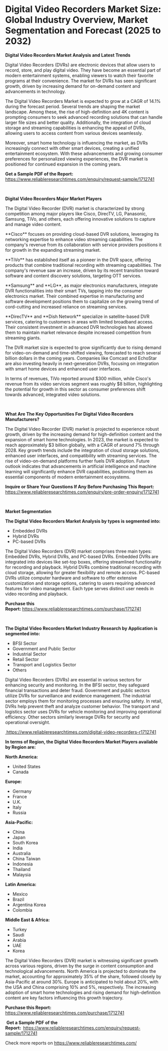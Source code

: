 <p><h1>Digital Video Recorders Market Size: Global Industry Overview, Market Segmentation and Forecast (2025 to 2032)</h1></p><p><strong>Digital Video Recorders Market Analysis and Latest Trends</strong></p>
<p><p>Digital Video Recorders (DVRs) are electronic devices that allow users to record, store, and play digital video. They have become an essential part of modern entertainment systems, enabling viewers to watch their favorite programs at their convenience. The market for DVRs has seen significant growth, driven by increasing demand for on-demand content and advancements in technology. </p><p>The Digital Video Recorders Market is expected to grow at a CAGR of 14.1% during the forecast period. Several trends are shaping the market landscape. Among these, the rise of high-definition and 4K content is prompting consumers to seek advanced recording solutions that can handle larger file sizes and better quality. Additionally, the integration of cloud storage and streaming capabilities is enhancing the appeal of DVRs, allowing users to access content from various devices seamlessly. </p><p>Moreover, smart home technology is influencing the market, as DVRs increasingly connect with other smart devices, creating a unified entertainment ecosystem. With these advancements and growing consumer preferences for personalized viewing experiences, the DVR market is positioned for continued expansion in the coming years.</p></p>
<p><strong>Get a Sample PDF of the Report:&nbsp;</strong> <a href="https://www.reliableresearchtimes.com/enquiry/request-sample/1712741?utm_campaign=2007&utm_medium=2&utm_source=Github&utm_content=ia&utm_term=11012025&utm_id=digital-video-recorders">https://www.reliableresearchtimes.com/enquiry/request-sample/1712741</a></p>
<p>&nbsp;</p>
<p><strong>Digital Video Recorders Major Market Players</strong></p>
<p><p>The Digital Video Recorder (DVR) market is characterized by strong competition among major players like Cisco, DirecTV, LG, Panasonic, Samsung, TiVo, and others, each offering innovative solutions to capture and manage video content.</p><p>**Cisco** focuses on providing cloud-based DVR solutions, leveraging its networking expertise to enhance video streaming capabilities. The company's revenue from its collaboration with service providers positions it for growth in the expanding streaming market.</p><p>**TiVo** has established itself as a pioneer in the DVR space, offering products that combine traditional recording with streaming capabilities. The company's revenue saw an increase, driven by its recent transition toward software and content discovery solutions, targeting OTT services.</p><p>**Samsung** and **LG**, as major electronics manufacturers, integrate DVR functionalities into their smart TVs, tapping into the consumer electronics market. Their combined expertise in manufacturing and software development positions them to capitalize on the growing trend of cord-cutting and increased reliance on streaming services.</p><p>**DirecTV** and **Dish Network** specialize in satellite-based DVR services, catering to customers in areas with limited broadband access. Their consistent investment in advanced DVR technologies has allowed them to maintain market relevance despite increased competition from streaming giants.</p><p>The DVR market size is expected to grow significantly due to rising demand for video-on-demand and time-shifted viewing, forecasted to reach several billion dollars in the coming years. Companies like Comcast and EchoStar are also investing heavily in next-generation DVRs, focusing on integration with smart home devices and enhanced user interfaces.</p><p>In terms of revenues, TiVo reported around $300 million, while Cisco's revenue from its video services segment was roughly $8 billion, highlighting the potential for growth in this sector as consumer preferences shift towards advanced, integrated video solutions.</p></p>
<p>&nbsp;</p>
<p><strong>What Are The Key Opportunities For Digital Video Recorders Manufacturers?</strong></p>
<p><p>The Digital Video Recorder (DVR) market is projected to experience robust growth, driven by the increasing demand for high-definition content and the expansion of smart home technologies. In 2023, the market is expected to reach approximately $3 billion globally, with a CAGR of around 7% through 2028. Key growth trends include the integration of cloud storage solutions, enhanced user interfaces, and compatibility with streaming services. The rise of video-on-demand platforms further fuels DVR adoption. Future outlook indicates that advancements in artificial intelligence and machine learning will significantly enhance DVR capabilities, positioning them as essential components of modern entertainment ecosystems.</p></p>
<p><strong>Inquire or Share Your Questions If Any Before Purchasing This Report:</strong> <a href="https://www.reliableresearchtimes.com/enquiry/pre-order-enquiry/1712741?utm_campaign=2007&utm_medium=2&utm_source=Github&utm_content=ia&utm_term=11012025&utm_id=digital-video-recorders">https://www.reliableresearchtimes.com/enquiry/pre-order-enquiry/1712741</a></p>
<p>&nbsp;</p>
<p><strong>Market Segmentation</strong></p>
<p><strong>The Digital Video Recorders Market Analysis by types is segmented into:</strong></p>
<p><ul><li>Embedded DVRs</li><li>Hybrid DVRs</li><li>PC-based DVRs</li></ul></p>
<p><p>The Digital Video Recorders (DVR) market comprises three main types: Embedded DVRs, Hybrid DVRs, and PC-based DVRs. Embedded DVRs are integrated into devices like set-top boxes, offering streamlined functionality for recording and playback. Hybrid DVRs combine traditional recording with cloud storage, allowing for greater flexibility and remote access. PC-based DVRs utilize computer hardware and software to offer extensive customization and storage options, catering to users requiring advanced features for video management. Each type serves distinct user needs in video recording and playback.</p></p>
<p><strong>Purchase this Report:&nbsp;</strong><a href="https://www.reliableresearchtimes.com/purchase/1712741?utm_campaign=2007&utm_medium=2&utm_source=Github&utm_content=ia&utm_term=11012025&utm_id=digital-video-recorders">https://www.reliableresearchtimes.com/purchase/1712741</a></p>
<p>&nbsp;</p>
<p><strong>The Digital Video Recorders Market Industry Research by Application is segmented into:</strong></p>
<p><ul><li>BFSI Sector</li><li>Government and Public Sector</li><li>Industrial Sector</li><li>Retail Sector</li><li>Transport and Logistics Sector</li><li>Others</li></ul></p>
<p><p>Digital Video Recorders (DVRs) are essential in various sectors for enhancing security and monitoring. In the BFSI sector, they safeguard financial transactions and deter fraud. Government and public sectors utilize DVRs for surveillance and evidence management. The industrial sector employs them for monitoring processes and ensuring safety. In retail, DVRs help prevent theft and analyze customer behavior. The transport and logistics sector uses DVRs for vehicle monitoring and improving operational efficiency. Other sectors similarly leverage DVRs for security and operational oversight.</p></p>
<p><a href="https://www.reliableresearchtimes.com/digital-video-recorders-r1712741?utm_campaign=2007&utm_medium=2&utm_source=Github&utm_content=ia&utm_term=11012025&utm_id=digital-video-recorders">&nbsp;https://www.reliableresearchtimes.com/digital-video-recorders-r1712741</a></p>
<p><strong>In terms of Region, the Digital Video Recorders Market Players available by Region are:</strong></p>
<p>
    <p> <strong> North America: </strong>
        <ul>
            <li>United States</li>
            <li>Canada</li>
        </ul>
        </p> 
    <p> <strong> Europe: </strong>
        <ul>
            <li>Germany</li>
            <li>France</li>
            <li>U.K.</li>
            <li>Italy</li>
            <li>Russia</li>
        </ul>
        </p> 
    <p> <strong> Asia-Pacific: </strong>
        <ul>
            <li>China</li>
            <li>Japan</li>
            <li>South Korea</li>
            <li>India</li>
            <li>Australia</li>
            <li>China Taiwan</li>
            <li>Indonesia</li>
            <li>Thailand</li>
            <li>Malaysia</li>
        </ul>
        </p> 
    <p> <strong> Latin America: </strong>
        <ul>
            <li>Mexico</li>
            <li>Brazil</li>
            <li>Argentina Korea</li>
            <li>Colombia</li>
        </ul>
        </p> 
    <p> <strong> Middle East & Africa: </strong>
        <ul>
            <li>Turkey</li>
            <li>Saudi</li>
            <li>Arabia</li>
            <li>UAE</li>
            <li>Korea</li>
        </ul>
    </p>
    </p>
<p><p>The Digital Video Recorders (DVR) market is witnessing significant growth across various regions, driven by the surge in content consumption and technological advancements. North America is projected to dominate the market, accounting for approximately 35% of the share, followed closely by Asia-Pacific at around 30%. Europe is anticipated to hold about 20%, with the USA and China comprising 10% and 5%, respectively. The increasing adoption of smart home technologies and rising demand for high-definition content are key factors influencing this growth trajectory.</p></p>
<p><strong>Purchase this Report: </strong><a href="https://www.reliableresearchtimes.com/purchase/1712741?utm_campaign=2007&utm_medium=2&utm_source=Github&utm_content=ia&utm_term=11012025&utm_id=digital-video-recorders">https://www.reliableresearchtimes.com/purchase/1712741</a></p>
<p>&nbsp;<strong>Get a Sample PDF of the Report:&nbsp;&nbsp;</strong><a href="https://www.reliableresearchtimes.com/enquiry/request-sample/1712741?utm_campaign=2007&utm_medium=2&utm_source=Github&utm_content=ia&utm_term=11012025&utm_id=digital-video-recorders">https://www.reliableresearchtimes.com/enquiry/request-sample/1712741</a></p>
<p><strong></strong></p>
<p>Check more reports on <a href="https://www.reliableresearchtimes.com/?utm_campaign=2007&utm_medium=2&utm_source=Github&utm_content=ia&utm_term=11012025&utm_id=digital-video-recorders">https://www.reliableresearchtimes.com/</a></p>